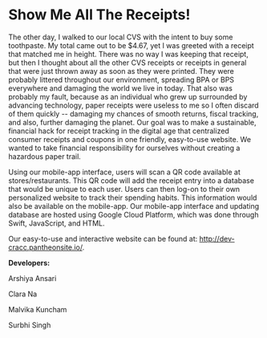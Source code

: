 # Show Me All The Receipts! 


  The other day, I walked to our local CVS with the intent to buy some toothpaste. My total came out to be $4.67, yet I was greeted with a receipt that matched me in height. There was no way I was keeping that receipt, but then I thought about all the other CVS receipts or receipts in general that were just thrown away as soon as they were printed. They were probably littered throughout our environment, spreading BPA or BPS everywhere and damaging the world we live in today. That also was probably my fault, because as an individual who grew up surrounded by advancing technology, paper receipts were useless to me so I often discard of them quickly -- damaging my chances of smooth returns, fiscal tracking, and also, further damaging the planet. Our goal was to make a sustainable, financial hack for receipt tracking in the digital age that centralized consumer receipts and coupons in one friendly, easy-to-use website. We wanted to take financial responsibility for ourselves without creating a hazardous paper trail.
  
  Using our mobile-app interface, users will scan a QR code available at stores/restaurants. This QR code will add the receipt entry into a database that would be unique to each user. Users can then log-on to their own personalized website to track their spending habits. This information would also be available on the mobile-app. Our mobile-app interface and updating database are hosted using Google Cloud Platform, which was done through Swift, JavaScript, and HTML.
  
  Our easy-to-use and interactive website can be found at: http://dev-cracc.pantheonsite.io/. 
  
 **Developers:**
 
 Arshiya Ansari
 
 Clara Na
 
 Malvika Kuncham
 
 Surbhi Singh
